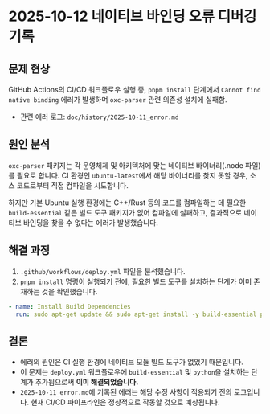 # 2025-10-12 네이티브 바인딩 오류 디버깅 기록

## 문제 현상

GitHub Actions의 CI/CD 워크플로우 실행 중, `pnpm install` 단계에서 `Cannot find native binding` 에러가 발생하며 `oxc-parser` 관련 의존성 설치에 실패함.

- 관련 에러 로그: `doc/history/2025-10-11_error.md`

## 원인 분석

`oxc-parser` 패키지는 각 운영체제 및 아키텍처에 맞는 네이티브 바이너리(.node 파일)를 필요로 합니다. CI 환경인 `ubuntu-latest`에서 해당 바이너리를 찾지 못할 경우, 소스 코드로부터 직접 컴파일을 시도합니다.

하지만 기본 Ubuntu 실행 환경에는 C++/Rust 등의 코드를 컴파일하는 데 필요한 `build-essential` 같은 빌드 도구 패키지가 없어 컴파일에 실패하고, 결과적으로 네이티브 바인딩을 찾을 수 없다는 에러가 발생했습니다.

## 해결 과정

1. `.github/workflows/deploy.yml` 파일을 분석했습니다.
2. `pnpm install` 명령이 실행되기 전에, 필요한 빌드 도구를 설치하는 단계가 이미 존재하는 것을 확인했습니다.

```yaml
- name: Install Build Dependencies
  run: sudo apt-get update && sudo apt-get install -y build-essential python3 python-is-python3
```

## 결론

- 에러의 원인은 CI 실행 환경에 네이티브 모듈 빌드 도구가 없었기 때문입니다.
- 이 문제는 `deploy.yml` 워크플로우에 `build-essential` 및 `python`을 설치하는 단계가 추가됨으로써 **이미 해결되었습니다.**
- `2025-10-11_error.md`에 기록된 에러는 해당 수정 사항이 적용되기 전의 로그입니다. 현재 CI/CD 파이프라인은 정상적으로 작동할 것으로 예상됩니다.

